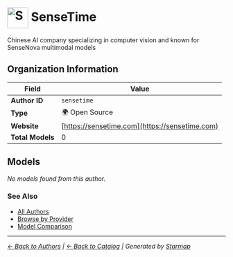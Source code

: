 # <img src="https://raw.githubusercontent.com/agentstation/starmap/master/internal/embedded/logos/sensetime.svg" alt="SenseTime logo" width="48" height="48" style="vertical-align: middle;"> SenseTime
  
  
  
Chinese AI company specializing in computer vision and known for SenseNova multimodal models
  
  
## Organization Information
  
| Field | Value |
|---------|---------|
| **Author ID** | `sensetime` |
| **Type** | 🌍 Open Source |
| **Website** | [https://sensetime.com](https://sensetime.com) |
| **Total Models** | 0 |

  
## Models
  
*No models found from this author.*
  
### See Also
  
- [All Authors](../)
- [Browse by Provider](../../providers/)
- [Model Comparison](../../models/)
  
---
*_[← Back to Authors](../) | [← Back to Catalog](../../) | Generated by [Starmap](https://github.com/agentstation/starmap)_*